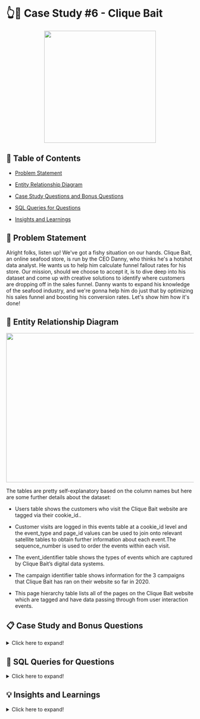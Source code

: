 #  👆🎣 Case Study #6 - Clique Bait

<p align ="center">
 <img width="300" height="300" src="https://user-images.githubusercontent.com/121611397/233766882-bdf62853-0d52-4c0a-a74a-81302cc94f92.png">
</p>


## 📕 Table of Contents

 -	[Problem Statement](https://github.com/itsadi08/8-Weeks-SQL-Challenge/edit/main/Case%20Study%20%236%20-%20Clique%20Bait#-problem-statement)   

 - [Entity Relationship Diagram](https://github.com/itsadi08/8-Weeks-SQL-Challenge/edit/main/Case%20Study%20%236%20-%20Clique%20Bait#-entity-relationship-diagram)

 -	[Case Study Questions and Bonus Questions](https://github.com/itsadi08/8-Weeks-SQL-Challenge/edit/main/Case%20Study%20%236%20-%20Clique%20Bait#-case-study-and-bonus-questions)

 - [SQL Queries for Questions](https://github.com/itsadi08/8-Weeks-SQL-Challenge/edit/main/Case%20Study%20%236%20-%20Clique%20Bait#-sql-queries-for-questions)
 
 -	[Insights and Learnings](https://github.com/itsadi08/8-Weeks-SQL-Challenge/edit/main/Case%20Study%20%236%20-%20Clique%20Bait#-insights-and-learnings)

## 📝 Problem Statement

Alright folks, listen up! We've got a fishy situation on our hands. Clique Bait, an online seafood store, is run by the CEO Danny, who thinks he's a hotshot data analyst. He wants us to help him calculate funnel fallout rates for his store. Our mission, should we choose to accept it, is to dive deep into his dataset and come up with creative solutions to identify where customers are dropping off in the sales funnel. Danny wants to expand his knowledge of the seafood industry, and we're gonna help him do just that by optimizing his sales funnel and boosting his conversion rates. Let's show him how it's done!

## 🔐 Entity Relationship Diagram

<p align ="center">
 <img width="800" height="400" src="https://user-images.githubusercontent.com/121611397/233767096-c9839f19-a3fd-437a-85fa-79eb5201d0f4.png">
</p>


The tables are pretty self-explanatory based on the column names but here are some further details about the dataset:

- Users table shows the customers who visit the Clique Bait website are tagged via their cookie_id..

- Customer visits are logged in this events table at a cookie_id level and the event_type and page_id values can be used to join onto relevant satellite tables to   obtain further information about each event.The sequence_number is used to order the events within each visit.

- The event_identifier table shows the types of events which are captured by Clique Bait’s digital data systems.

- The campaign identifier table shows information for the 3 campaigns that Clique Bait has ran on their website so far in 2020.

- This page hierarchy table lists all of the pages on the Clique Bait website which are tagged and have data passing through from user interaction events.

## 📋 Case Study and Bonus Questions

<details>
<summary>
Click here to expand!
</summary>
  
### A. Digital Analysis

Using the available datasets - answer the following questions using a single query for each one:

1. How many users are there?
2. How many cookies does each user have on average?
3. What is the unique number of visits by all users per month?
4. What is the number of events for each event type?
5. What is the percentage of visits which have a purchase event?
6. What is the percentage of visits which view the checkout page but do not have a purchase event?
7. What are the top 3 pages by number of views?
8. What is the number of views and cart adds for each product category?
9. What are the top 3 products by purchases?

---
### B. Product Funnel Analysis

Using a single SQL query - create a new output table which has the following details:

  * How many times was each product viewed?
  * How many times was each product added to cart?
  * How many times was each product added to a cart but not purchased (abandoned)?
  * How many times was each product purchased?
  
Additionally, create another table which further aggregates the data for the above points but this time for each product category instead of individual products.

Use your 2 new output tables - answer the following questions:
1. Which product had the most views, cart adds and purchases?
2. Which product was most likely to be abandoned?
3. Which product had the highest view to purchase percentage?
4. What is the average conversion rate from view to cart add?
5. What is the average conversion rate from cart add to purchase?

---
### C. Campaigns Analysis

Generate a table that has 1 single row for every unique visit_id record and has the following columns:

  * `user_id`
  * `visit_id`
  * `visit_start_time`: the earliest event_time for each visit
  * `page_views`: count of page views for each visit
  * `art_adds`: count of product cart add events for each visit
  * `purchase`: 1/0 flag if a purchase event exists for each visit
  * `campaign_name`: map the visit to a campaign if the visit_start_time falls between the start_date and end_date
  * `impression`: count of ad impressions for each visit
  * `click`: count of ad clicks for each visit
  * (Optional column) `cart_products`: a comma separated text value with 
  products added to the cart sorted by the order they were added to the cart (hint: use the `sequence_number`)

---

### D. Bonus Questions

1. Some ideas to investigate further include:

   - Identifying users who have received impressions during each campaign period and comparing each metric with other users who did not have an impression event.
   
   - Does clicking on an impression lead to higher purchase rates?
   
   - What is the uplift in purchase rate when comparing users who click on a campaign impression versus users who do not receive an impression? What if we compare them      with users who have just an impression but do not click?
   
   - What metrics can you use to quantify the success or failure of each campaign compared to each other?

</details>

## 🔎 SQL Queries for Questions

<details>
<summary>
Click here to expand!
</summary> 

## A. Digital Analysis

#### 1. How many users are there?

```sql
select count(distinct user_id) as Total_users from users;
```
![image](https://user-images.githubusercontent.com/121611397/233767782-388f17d6-9572-4379-8157-0e88f21d48ce.png)


#### 2. How many cookies does each user have on average?

```sql
with cte as(select user_id,count(cookie_id) as Total_Cookies_Generated from users
group by user_id)
Select round(avg(Total_Cookies_Generated),0) as Avg_Cookies_Generated from cte;
```
![image](https://user-images.githubusercontent.com/121611397/233767831-8caecda1-07d9-40f2-be41-07caed1b9587.png)

#### 3. What is the unique number of visits by all users per month?

```sql
select monthname(event_time) as Months, count(distinct visit_id) as Unique_visits from events
group by Months,Month(event_time)
order by Month(event_time);
```
![image](https://user-images.githubusercontent.com/121611397/233767862-6216f63b-c7f9-4a1e-b5fb-e287755cad96.png)


#### 4. What is the number of events for each event type?

```sql
Select
event_type,count(event_type) as No_of_events
from events
group by event_type
order by event_type;
```
              
![image](https://user-images.githubusercontent.com/121611397/233768017-45ae3d97-7f7f-4043-9030-e9f99dcf02ad.png)

#### 5. What is the percentage of visits which have a purchase event?

```sql
select round(count(distinct visit_id)*100/(select count(distinct visit_id) from events),1) as Percentage_Visits
from events e
join event_identifier i on i.event_type= e.event_type
where event_name='Purchase';
```
![image](https://user-images.githubusercontent.com/121611397/233768050-1082021f-59d2-42d4-99d0-89ef71eed9a0.png)

#### 6. What is the percentage of visits which view the checkout page but do not have a purchase event?

```sql
with checkout as (
select count(distinct visit_id) as Count
from events 
where event_type=1 and page_id=12),

no_purchase as
(select count(distinct visit_id) as count1  from events 
where event_type=3)

select round((1-count1/count)*100,1) as percentage_checkout_with_no_purchase from checkout,no_purchase;
```

![image](https://user-images.githubusercontent.com/121611397/233768131-7e749c57-b21c-41a7-b76f-4410d739f24e.png)

#### 7. What are the top 3 pages by number of views?

```sql
select page_name, count(page_id) as Count
from events 
join page_hierarchy using(page_id)
where event_type=1
group by page_name
order by Count desc
limit 3;
```
![image](https://user-images.githubusercontent.com/121611397/233768143-e44711b5-d63a-4a4a-8072-c7c3a37550ed.png)

#### 8. What is the number of views and cart adds for each product category?

```sql
Select product_category,count(case when event_type=1 then event_type end) as Total_views, 
count( case when event_type=2 then event_type end) as Cart_adds
from events 
join event_identifier using (event_type)
join page_hierarchy using (page_id)
group by product_category
having product_category is not null
order by Total_views desc,Cart_adds desc;
```
![image](https://user-images.githubusercontent.com/121611397/233768168-983ca76d-a070-4f1e-a3f5-0b6f1bf77ae6.png)
  
#### 9. What are the top 3 products by purchases?
  
```sql
select page_name, count(event_type) purchase_count
from events
join event_identifier using (event_type)
join page_hierarchy using (page_id)
where event_name='Add to Cart'
and visit_id in (select visit_id
  from events 
  join event_identifier using (event_type)
  where event_name = 'Purchase')
group by page_name,event_name
order by event_name,count(visit_id) desc
limit 3;
```
![image](https://user-images.githubusercontent.com/121611397/233768269-3bdbe1e1-46fd-439b-b9f5-3196cf4aeb0d.png)
  
---
## C. Before and After Analysis

This technique is usually used when we inspect an important event and want to inspect the impact before and after a certain point in time. 
Taking the week_date value of 2020-06-15 as the baseline week where the Data Mart sustainable packaging changes came into effect. 
We would include all week_date values for 2020-06-15 as the start of the period after the change and the previous week_date values would be before.

Using this analysis approach - answer the following questions:
  
#### 1. What is the total sales for the 4 weeks before and after 2020-06-15? What is the growth or reduction rate in actual values and percentage of sales?
  
  ```sql
with cte as(select 
sum(case when week_ between '21' and '24' then sales end) as before_weeks,
sum(case when week_ between '25' and '28' then sales end) as after_weeks
from cleaned_weekly_sales
where Year_='2020')
select *,after_weeks-before_weeks as growth,round((after_weeks-before_weeks)*100/(before_weeks),2) as pct_change
from cte;
```
 ![image](https://user-images.githubusercontent.com/121611397/233737587-e7ccc3c7-37ef-4b1c-be9e-3c7c5caadc30.png)

 #### 2. What about the entire 12 weeks before and after?
  
    ```sql
set @week_change=25;
with cte as(select 
sum(case when week_ between @week_change-12 and  @week_change-1 then sales end) as before_weeks,
sum(case when week_ between  @week_change and  @week_change+11 then sales end) as after_weeks
from cleaned_weekly_sales
where Year_='2020')
select *,after_weeks-before_weeks as growth,round((after_weeks-before_weeks)*100/(before_weeks),2) as pct_change
from cte;
```
 ![image](https://user-images.githubusercontent.com/121611397/233737885-cdf15025-aa57-4905-a1f1-6ffdcd73bf2d.png)

  
 #### 3. How do the sale metrics for these 2 periods before and after compare with the previous years in 2018 and 2019?
  
  - For 4 weeks before and after 2020-06-15.
  
    ```sql
with cte as(select Year_ ,
sum(case when week_ between @week_change-4 and @week_change-1 then sales end) as before_weeks,
sum(case when week_ between @week_change and @week_change+3 then sales end) as after_weeks
from cleaned_weekly_sales
group by Year_)
select *,after_weeks-before_weeks as growth,round((after_weeks-before_weeks)*100/(before_weeks),2) as pct_change
from cte;
  ```
 ![image](https://user-images.githubusercontent.com/121611397/233738060-6f0530f5-c67a-43fd-b31e-3e7d282b15c5.png)
 
   - For 12 weeks before and after 2020-06-15.
  
    ```sql
with cte as(select Year_,
sum(case when week_ between @week_change-12 and  @week_change-1 then sales end) as before_weeks,
sum(case when week_ between  @week_change and  @week_change+11 then sales end) as after_weeks
from cleaned_weekly_sales
group by Year_)
select *,after_weeks-before_weeks as growth,round((after_weeks-before_weeks)*100/(before_weeks),2) as pct_change
from cte;
  ```
  ![image](https://user-images.githubusercontent.com/121611397/233738194-e549fb76-65d8-4a58-a152-7022895c0adf.png)
  
---  
## 🔥 Bonus Questions

### Which areas of the business have the highest negative impact in sales metrics performance in 2020 for the 12 week before and after period?
  
  * ```region```
  * ```platform```
  * ```age_band```
  * ```demographic```
  * ```customer_type```

 #### 1. Sales changes by ```regions```
  
```sql
with cte as(select region,
sum(case when week_ between @week_change-12 and  @week_change-1 then sales end) as before_weeks,
sum(case when week_ between  @week_change and  @week_change+11 then sales end) as after_weeks
from cleaned_weekly_sales
where Year_='2020'
group by region)
select *,after_weeks-before_weeks as growth,round((after_weeks-before_weeks)*100/(before_weeks),2) as pct_change
from cte
order by pct_change desc;
```
![image](https://user-images.githubusercontent.com/121611397/233738525-2f67ae7d-6b1f-42ff-a5b8-c426dd4aec02.png)

#### 2. Sales changes by ```platform```

```sql
with cte as(select platform,
sum(case when week_ between @week_change-12 and  @week_change-1 then sales end) as before_weeks,
sum(case when week_ between  @week_change and  @week_change+11 then sales end) as after_weeks
from cleaned_weekly_sales
where Year_='2020'
group by platform)
select *,after_weeks-before_weeks as growth,round((after_weeks-before_weeks)*100/(before_weeks),2) as pct_change
from cte
order by pct_change desc;
```
![image](https://user-images.githubusercontent.com/121611397/233738891-abf09ccf-d5f2-4fc6-98ce-18b60a9ee951.png)

#### 3. Sales changes by ```age_band```
  
  ```sql
with cte as(select age_band,
sum(case when week_ between @week_change-12 and  @week_change-1 then sales end) as before_weeks,
sum(case when week_ between  @week_change and  @week_change+11 then sales end) as after_weeks
from cleaned_weekly_sales
where Year_='2020'
group by age_band)
select *,after_weeks-before_weeks as growth,round((after_weeks-before_weeks)*100/(before_weeks),2) as pct_change
from cte
order by pct_change desc;
```
![image](https://user-images.githubusercontent.com/121611397/233738994-22be9f22-d38d-4a7b-881f-c0b89c293bef.png)
  
#### 4. Sales changes by ```demographic```
  
 ```sql
with cte as(select demographic,
sum(case when week_ between @week_change-12 and  @week_change-1 then sales end) as before_weeks,
sum(case when week_ between  @week_change and  @week_change+11 then sales end) as after_weeks
from cleaned_weekly_sales
where Year_='2020'
group by demographic)
select *,after_weeks-before_weeks as growth,round((after_weeks-before_weeks)*100/(before_weeks),2) as pct_change
from cte
order by pct_change desc;
```
![image](https://user-images.githubusercontent.com/121611397/233739063-a189016a-7643-405b-9ab0-7edb70598403.png) 
  
#### 5. Sales changes by ```customer_type```
  
  ```sql
with cte as(select customer_type,
sum(case when week_ between @week_change-12 and  @week_change-1 then sales end) as before_weeks,
sum(case when week_ between  @week_change and  @week_change+11 then sales end) as after_weeks
from cleaned_weekly_sales
where Year_='2020'
group by customer_type)
select *,after_weeks-before_weeks as growth,round((after_weeks-before_weeks)*100/(before_weeks),2) as pct_change
from cte
order by pct_change desc;
```
![image](https://user-images.githubusercontent.com/121611397/233739135-cfe57b93-439a-409f-b5bf-8fd6868eb20d.png)
  
</details> 
  
## 💡 Insights and Learnings


<details>
<summary>
Click here to expand!
</summary>

 <br> 
 
 
 **1.** **Customer A** spent the **most ($76)**,while **Customer C** spent the **least ($36)**.
 
 **2.** **Customer B** made the most **visits (6 times)** which is the highest,while **Customer C visited just twice**.
 
 **3.** All the **3 customers purchased different items** on their **first visit** to the diner.
 
 **4.** Out of the three dishes,**Ramen** is the **most purchased item** and has been ordered **8 times**.
 
 **5.** **Most popular item for Customers A & C is Ramen** whereas Customer B has ordered all the 3 items, an equal number of times.
 
 **6.** **Customer A ordered curry** and **Customer B order sushi** after they became a member.
 
 **7.** **Customer A ordered both sushi & curry** and **Customer B ordered curry** before they both became members.
 
 **8.** **Customer A** purchased 2 items in total and **spent $25** before becoming a member. **Customer B** purchased 2 items in total and **spent $40** before               becoming a member.While **Customer C** purchased 3 items and **spent $36 without being a member**.
         
 **9.** **Customer B has the most 940 points**, while Customer A has 860 points  and Customer C has 360 points.
 
**10.** **Customer A has 1270 points** and **Customer B had 720 points** by the **end of January 2021**.

 
### Learnings....!!!
 
After analysing this case study, I have gained a strong understanding of the following concepts:

-Common Table Expressions.
 
-Group By Aggregates.
 
-Window Functions for ranking and row number.
 
-Joins with using keyword.
 
-Case Function with between and date function.



</details>


